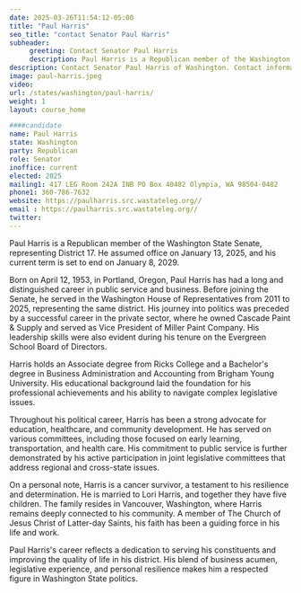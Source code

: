 ```yaml
---
date: 2025-03-26T11:54:12-05:00
title: "Paul Harris"
seo_title: "contact Senator Paul Harris"
subheader:
     greeting: Contact Senator Paul Harris
     description: Paul Harris is a Republican member of the Washington State Senate, representing District 17. He assumed office on January 13, 2025, and his current term is set to end on January 8, 2029.
description: Contact Senator Paul Harris of Washington. Contact information for Paul Harris includes email address, phone number, and mailing address.
image: paul-harris.jpeg
video:
url: /states/washington/paul-harris/
weight: 1
layout: course_home

####candidate
name: Paul Harris
state: Washington
party: Republican
role: Senator
inoffice: current
elected: 2025
mailing1: 417 LEG Room 242A INB PO Box 40482 Olympia, WA 98504-0482
phone1: 360-786-7632
website: https://paulharris.src.wastateleg.org//
email : https://paulharris.src.wastateleg.org//
twitter: 
---
```

Paul Harris is a Republican member of the Washington State Senate, representing District 17. He assumed office on January 13, 2025, and his current term is set to end on January 8, 2029.

Born on April 12, 1953, in Portland, Oregon, Paul Harris has had a long and distinguished career in public service and business. Before joining the Senate, he served in the Washington House of Representatives from 2011 to 2025, representing the same district. His journey into politics was preceded by a successful career in the private sector, where he owned Cascade Paint & Supply and served as Vice President of Miller Paint Company. His leadership skills were also evident during his tenure on the Evergreen School Board of Directors.

Harris holds an Associate degree from Ricks College and a Bachelor's degree in Business Administration and Accounting from Brigham Young University. His educational background laid the foundation for his professional achievements and his ability to navigate complex legislative issues.

Throughout his political career, Harris has been a strong advocate for education, healthcare, and community development. He has served on various committees, including those focused on early learning, transportation, and health care. His commitment to public service is further demonstrated by his active participation in joint legislative committees that address regional and cross-state issues.

On a personal note, Harris is a cancer survivor, a testament to his resilience and determination. He is married to Lori Harris, and together they have five children. The family resides in Vancouver, Washington, where Harris remains deeply connected to his community. A member of The Church of Jesus Christ of Latter-day Saints, his faith has been a guiding force in his life and work.

Paul Harris's career reflects a dedication to serving his constituents and improving the quality of life in his district. His blend of business acumen, legislative experience, and personal resilience makes him a respected figure in Washington State politics.
